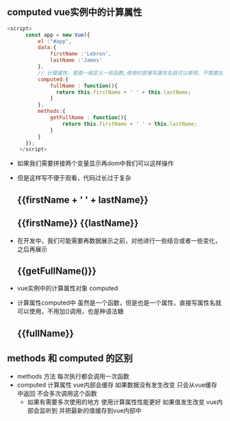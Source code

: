 ## computed vue实例中的计算属性

```js
<script>
      const app = new Vue({
          el :"#app",
          data:{
              firstName :'Lebron',
              lastName :'James'
          },
          // 计算属性，里面一般定义一些函数,使用时直接写属性名就可以使用，不需要加()调用
          computed:{
              fullName : function(){
                return this.firstName + ' ' + this.lastName;
              }
          },
          methods:{
              getFullName : function(){
                  return this.firstName + ' ' + this.lastName;
              }
          }
      });
    </script>
```

  -  如果我们需要拼接两个变量显示再dom中我们可以这样操作 
  -  但是这样写不便于观看，代码过长过于复杂 
        <h2>{{firstName + ' ' + lastName}}</h2>
        <h2>{{firstName}} {{lastName}}</h2>

  -  在开发中，我们可能需要再数据展示之前，对他进行一些结合或者一些变化，之后再展示 
        <h2>{{getFullName()}}</h2>

  -  vue实例中的计算属性对象 computed 
  -  计算属性computed中 虽然是一个函数，但是也是一个属性，直接写属性名就可以使用，不用加()调用，也是种语法糖 
        <h2>{{fullName}}</h2>
  

## methods 和 computed 的区别
  + methods 方法 每次执行都会调用一次函数
  + computed 计算属性 vue内部会缓存 如果数据没有发生改变 只会从vue缓存中返回 不会多次调用这个函数
     - 如果有需要多次使用的地方 使用计算属性性能更好 如果值发生改变 vue内部会监听到 并把最新的值缓存到vue内部中